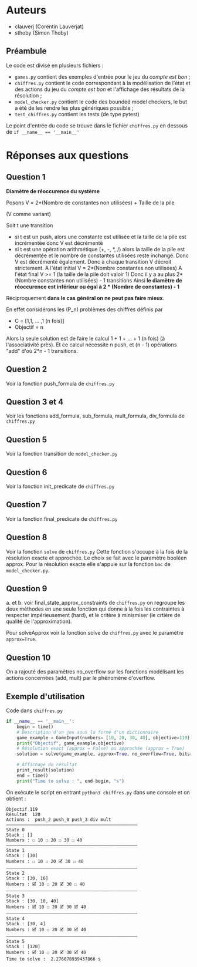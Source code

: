 # Auteurs
* clauverj (Corentin Lauverjat)
* sthoby (Simon Thoby)

## Préambule
Le code est divisé en plusieurs fichiers : 
* `games.py` contient des exemples d'entrée pour le jeu du *compte est bon* ;
* `chiffres.py` contient le code correspondant à la modélisation de l'état et des 
actions du jeu du *compte est bon* et l'affichage des résultats de la résolution ;
* `model_checker.py` contient le code des bounded model checkers, le but a été
de les rendre les plus génériques possible ;
* `test_chiffres.py` contient les tests (de type pytest) 

Le point d'entrée du code se trouve dans le fichier `chiffres.py` en dessous de `if __name__ == '__main__'` 

# Réponses aux questions
## Question 1 

**Diamètre de réoccurence du système**

Posons V = 2*(Nombre de constantes non utilisées) + Taille de la pile

(V comme variant)

Soit t une transition
* si t est un push, alors une constante est utilisée et la taille de la pile est incrémentée donc V est décrémenté
* si t est une opération arithmétique (+, -, \*, /) alors la taille de la pile est décrémentée et le nombre de constantes utilisées reste inchangé. Donc V est décrémenté également.
Donc à chaque transition V décroit strictement.
A l'état initial V = 2*(Nombre constantes non utilisées)
A l'état final   V >= 1 (la taille de la pile doit valoir 1)
Donc il y a au plus 2*(Nombre constantes non utilisées) - 1 transitions
Ainsi **le diamètre de réoccurence est inférieur ou égal à 2 * (Nombre de constantes) - 1**

Réciproquement **dans le cas général on ne peut pas faire mieux**.

En effet considérons les (P_n) problèmes des chiffres définis par
* C = [1,1, ... ,1 (n fois)]
* Objectif = n

Alors la seule solution est de faire le calcul 1 + 1 + ... + 1 (n fois) (à l'associativité près). Et ce calcul nécessite n push, et (n - 1) opérations "add" d'où 2*n - 1 transitions.

## Question 2
Voir la fonction push_formula de `chiffres.py` 
## Question 3 et 4 
Voir les fonctions add_formula, sub_formula, mult_formula, div_formula de `chiffres.py`
## Question 5
Voir la fonction transition de `model_checker.py`
## Question 6 
Voir la fonction init_predicate de `chiffres.py`
## Question 7 
Voir la fonction final_predicate de `chiffres.py`
## Question 8 
Voir la fonction `solve` de `chiffres.py`
Cette fonction s'occupe à la fois de la résolution exacte et approchée. Le choix se fait avec le paramètre booléen approx.
Pour la résolution exacte elle s'appuie sur la fonction
`bmc` de `model_checker.py`.
## Question 9
a. et b. voir final_state_approx_constraints de `chiffres.py` 
on regroupe les deux méthodes en une seule fonction qui donne à la fois
les contraintes à respecter impérieusement (hard), et le critère à minismiser (le crtière de qualité de l'approximation).

Pour solveApprox voir la fonction solve de `chiffres.py` avec le paramètre `approx=True`.

## Question 10 

On a rajouté des paramètres no_overflow sur les fonctions modélisant les actions concernées (add, mult) par le phénomène d'overflow.

## Exemple d'utilisation 
Code dans `chiffres.py`
```python
if __name__ == '__main__':
    begin = time()
    # Description d'un jeu sous la forme d'un dictionnaire
    game_example = GameInput(numbers= [10, 20, 30, 40], objective=119)
    print("Objectif", game_example.objective)
    # Résolution exact (approx = False) ou approchée (approx = True)
    solution = solve(game_example, approx=True, no_overflow=True, bits=7)

    # Affichage du résultat
    print_result(solution)
    end = time()
    print("Time to solve : ", end-begin, "s")

``` 

On exécute le script en entrant `python3 chiffres.py` dans une console et on obtient : 

```
Objectif 119
Résultat  120
Actions :  push_2 push_0 push_3 div mult
――――――――――――――――――――――――――――――――――――――――――――――――――
State 0
Stack : []
Numbers : ☐ 10 ☐ 20 ☐ 30 ☐ 40
――――――――――――――――――――――――――――――――――――――――――――――――――
State 1
Stack : [30]
Numbers : ☐ 10 ☐ 20 🗹 30 ☐ 40
――――――――――――――――――――――――――――――――――――――――――――――――――
State 2
Stack : [30, 10]
Numbers : 🗹 10 ☐ 20 🗹 30 ☐ 40
――――――――――――――――――――――――――――――――――――――――――――――――――
State 3
Stack : [30, 10, 40]
Numbers : 🗹 10 ☐ 20 🗹 30 🗹 40
――――――――――――――――――――――――――――――――――――――――――――――――――
State 4
Stack : [30, 4]
Numbers : 🗹 10 ☐ 20 🗹 30 🗹 40
――――――――――――――――――――――――――――――――――――――――――――――――――
State 5
Stack : [120]
Numbers : 🗹 10 ☐ 20 🗹 30 🗹 40
Time to solve :  2.276078939437866 s
```
